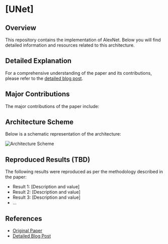 # [UNet]

## Overview
This repository contains the implementation of AlexNet. Below you will find detailed information and resources related to this architecture.

## Detailed Explanation
For a comprehensive understanding of the paper and its contributions, please refer to the [detailed blog post]().

## Major Contributions
The major contributions of the paper include:


## Architecture Scheme
Below is a schematic representation of the architecture:

![Architecture Scheme]()

## Reproduced Results (TBD)
The following results were reproduced as per the methodology described in the paper:
- Result 1: [Description and value]
- Result 2: [Description and value]
- Result 3: [Description and value]
- ...

## References
- [Original Paper](https://arxiv.org/abs/1505.04597)
- [Detailed Blog Post]()
